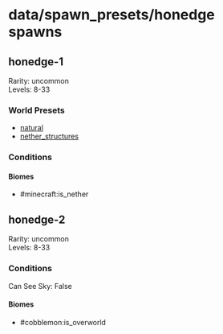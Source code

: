 # data/spawn_presets/honedge spawns  
  
## honedge-1  
Rarity: uncommon  
Levels: 8-33  
  
### World Presets  
* [natural](data/spawn_data/natural.md)  
* [nether_structures](data/spawn_data/nether_structures.md)  
  
### Conditions  
  
#### Biomes  
  * #minecraft:is_nether
  
  
## honedge-2  
Rarity: uncommon  
Levels: 8-33  
  
### Conditions  
Can See Sky: False  
  
#### Biomes  
  * #cobblemon:is_overworld
  
